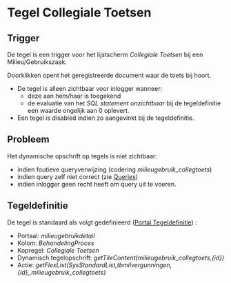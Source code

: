 # Tegel Collegiale Toetsen

## Trigger

De tegel is een trigger voor het lijstscherm *Collegiale Toetsen* bij een Milieu/Gebruikszaak.

Doorklikken opent het geregistreerde document waar de toets bij hoort.

  * De tegel is alleen zichtbaar voor inlogger wanneer: 
    * deze aan hem/haar is toegekend 
    * de evaluatie van het *SQL statement onzichtbaar* bij de tegeldefinitie een waarde ongelijk aan 0 oplevert. 
  * Een tegel is disabled indien zo aangevinkt bij de tegeldefinitie.

## Probleem

Het dynamische opschrift op tegels is niet zichtbaar:

  * indien foutieve queryverwijzing (codering *milieugebruik_collegtoets*) 
  * indien query zelf niet correct (zie [Queries](/docs/instellen_inrichten/queries.md))
  * indien inlogger geen recht heeft om query uit te voeren. 

## Tegeldefinitie

De tegel is standaard als volgt gedefinieerd ([Portal Tegeldefinitie](/docs/instellen_inrichten/portaldefinitie/portal_tegel.md)) :

  * Portaal: *milieugebruikdetail*
  * Kolom: *BehandelingProces*
  * Kopregel: *Collegiale Toetsen*
  * Dynamisch tegelopschrift: *getTileContent(milieugebruik_collegtoets,{id})*
  * Actie: *getFlexList(SysStandardList,tbmilvergunningen,{id},,milieugebruik_collegtoets)*

